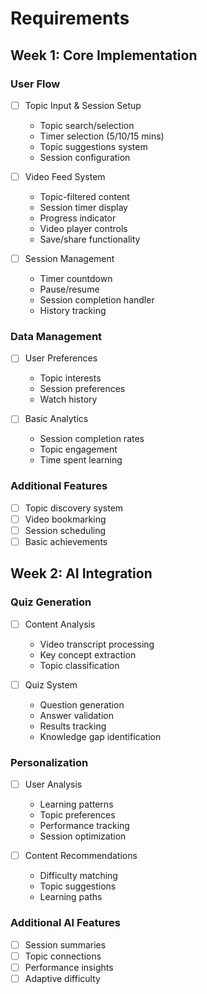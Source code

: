 # Requirements

## Week 1: Core Implementation

### User Flow

- [ ] Topic Input & Session Setup

  - Topic search/selection
  - Timer selection (5/10/15 mins)
  - Topic suggestions system
  - Session configuration

- [ ] Video Feed System

  - Topic-filtered content
  - Session timer display
  - Progress indicator
  - Video player controls
  - Save/share functionality

- [ ] Session Management
  - Timer countdown
  - Pause/resume
  - Session completion handler
  - History tracking

### Data Management

- [ ] User Preferences

  - Topic interests
  - Session preferences
  - Watch history

- [ ] Basic Analytics
  - Session completion rates
  - Topic engagement
  - Time spent learning

### Additional Features

- [ ] Topic discovery system
- [ ] Video bookmarking
- [ ] Session scheduling
- [ ] Basic achievements

## Week 2: AI Integration

### Quiz Generation

- [ ] Content Analysis

  - Video transcript processing
  - Key concept extraction
  - Topic classification

- [ ] Quiz System
  - Question generation
  - Answer validation
  - Results tracking
  - Knowledge gap identification

### Personalization

- [ ] User Analysis

  - Learning patterns
  - Topic preferences
  - Performance tracking
  - Session optimization

- [ ] Content Recommendations
  - Difficulty matching
  - Topic suggestions
  - Learning paths

### Additional AI Features

- [ ] Session summaries
- [ ] Topic connections
- [ ] Performance insights
- [ ] Adaptive difficulty
